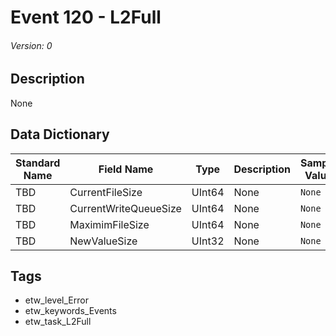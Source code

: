 # Event 120 - L2Full
###### Version: 0

## Description
None

## Data Dictionary
|Standard Name|Field Name|Type|Description|Sample Value|
|---|---|---|---|---|
|TBD|CurrentFileSize|UInt64|None|`None`|
|TBD|CurrentWriteQueueSize|UInt64|None|`None`|
|TBD|MaximimFileSize|UInt64|None|`None`|
|TBD|NewValueSize|UInt32|None|`None`|

## Tags
* etw_level_Error
* etw_keywords_Events
* etw_task_L2Full